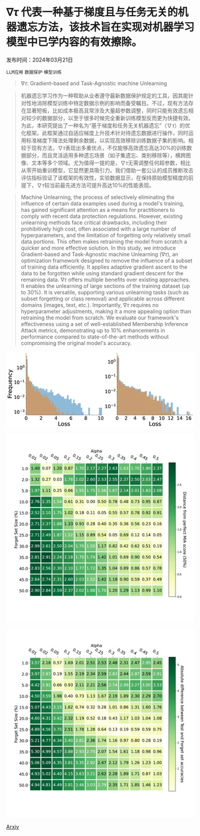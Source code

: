 # $\nabla τ$ 代表一种基于梯度且与任务无关的机器遗忘方法，该技术旨在实现对机器学习模型中已学内容的有效擦除。

发布时间：2024年03月21日

`LLM应用` `数据保护` `模型训练`

> $\nabla τ$: Gradient-based and Task-Agnostic machine Unlearning

> 机器遗忘学习作为一种帮助从业者遵守最新数据保护规定的工具，因其能针对性地消除模型训练中特定数据示例的影响而备受瞩目。不过，现有方法存在显著短板，比如成本极高且常涉及大量超参数调整，同时只能有效遗忘相对较少的数据部分，以至于很多时候完全重新训练模型反而更为快捷有效。为此，本研究提出了一种名为“基于梯度和任务无关机器遗忘”（$\nabla τ$）的优化框架。此框架通过自适应梯度上升技术针对待遗忘数据进行操作，同时运用标准梯度下降法处理剩余数据，以实现高效移除训练数据子集的影响。相较于现有方法，$\nabla τ$表现出多重优点，不仅能够高效遗忘高达30%的训练数据部分，而且灵活适用多种遗忘场景（如子集遗忘、类别移除等），横跨图像、文本等多个领域。尤为值得一提的是，$\nabla τ$无需调整任何超参数，相比从零开始重训模型，它显然更具吸引力。我们借助一套公认的成员推断攻击评估指标验证了该框架的有效性，实验数据显示，在保持原始模型精度的前提下，$\nabla τ$较当前最先进方法可提升高达10%的性能表现。

> Machine Unlearning, the process of selectively eliminating the influence of certain data examples used during a model's training, has gained significant attention as a means for practitioners to comply with recent data protection regulations. However, existing unlearning methods face critical drawbacks, including their prohibitively high cost, often associated with a large number of hyperparameters, and the limitation of forgetting only relatively small data portions. This often makes retraining the model from scratch a quicker and more effective solution. In this study, we introduce Gradient-based and Task-Agnostic machine Unlearning ($\nabla τ$), an optimization framework designed to remove the influence of a subset of training data efficiently. It applies adaptive gradient ascent to the data to be forgotten while using standard gradient descent for the remaining data. $\nabla τ$ offers multiple benefits over existing approaches. It enables the unlearning of large sections of the training dataset (up to 30%). It is versatile, supporting various unlearning tasks (such as subset forgetting or class removal) and applicable across different domains (images, text, etc.). Importantly, $\nabla τ$ requires no hyperparameter adjustments, making it a more appealing option than retraining the model from scratch. We evaluate our framework's effectiveness using a set of well-established Membership Inference Attack metrics, demonstrating up to 10% enhancements in performance compared to state-of-the-art methods without compromising the original model's accuracy.

![$\nabla τ$ 代表一种基于梯度且与任务无关的机器遗忘方法，该技术旨在实现对机器学习模型中已学内容的有效擦除。](../../../paper_images/2403.14339/x1.png)

![$\nabla τ$ 代表一种基于梯度且与任务无关的机器遗忘方法，该技术旨在实现对机器学习模型中已学内容的有效擦除。](../../../paper_images/2403.14339/x2.png)

![$\nabla τ$ 代表一种基于梯度且与任务无关的机器遗忘方法，该技术旨在实现对机器学习模型中已学内容的有效擦除。](../../../paper_images/2403.14339/x3.png)

[Arxiv](https://arxiv.org/abs/2403.14339)